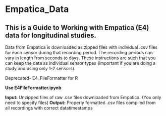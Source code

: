 # Empatica_Data

## This is a Guide to Working with Empatica (E4) data for longitudinal studies.

Data from Empatica is downloaded as zipped files with individual .csv files for each sensor during that recording period. The recording periods can vary in length from seconds to days. These instructions are such that you can keep the data as individual sensor types (important if you are doing a study and using only 1-2 sensors).


Deprecated- E4_FileFormatter for R

**Use E4FileFormatter.ipynb** 

**Input:** Unzipped files of raw .csv files downloaded from Empatica. (You only need to specify files)
**Output:** Properly formatted .csv files compiled from all recordings with correct datatimestamps
